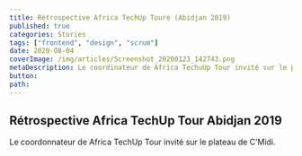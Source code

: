 ```yaml
---
title: Rétrospective Africa TechUp Toure (Abidjan 2019)
published: true
categories: Stories
tags: ["frontend", "design", "scrum"]
date: 2020-O8-04
coverImage: /img/articles/Screenshot_20200123_142743.png
metaDescription: Le coordinateur de Africa TechuUp Tour invité sur le plateau de C'Midi
button:
path:
---
```


## Rétrospective Africa TechUp Tour Abidjan 2019

Le coordonnateur de Africa TechUp Tour invité sur le plateau de C’Midi.
